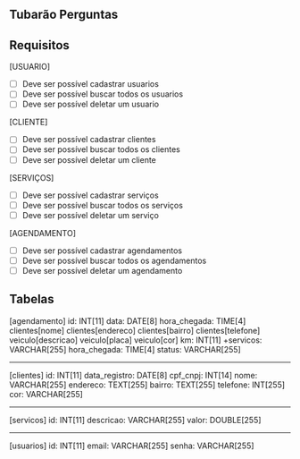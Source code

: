 ## Tubarão Perguntas

## Requisitos

[USUARIO]

- [ ] Deve ser possível cadastrar usuarios
- [ ] Deve ser possível buscar todos os usuarios
- [ ] Deve ser possível deletar um usuario

[CLIENTE]

- [ ] Deve ser possível cadastrar clientes
- [ ] Deve ser possível buscar todos os clientes
- [ ] Deve ser possível deletar um cliente

[SERVIÇOS]

- [ ] Deve ser possível cadastrar serviços
- [ ] Deve ser possível buscar todos os serviços
- [ ] Deve ser possível deletar um serviço

[AGENDAMENTO]

- [ ] Deve ser possível cadastrar agendamentos
- [ ] Deve ser possível buscar todos os agendamentos
- [ ] Deve ser possível deletar um agendamento

## Tabelas

[agendamento]
id: INT[11]
data: DATE[8]
hora_chegada: TIME[4]
clientes[nome]
clientes[endereco]
clientes[bairro]
clientes[telefone]
veiculo[descricao]
veiculo[placa]
veiculo[cor]
km: INT[11]
+servicos: VARCHAR[255]
hora_chegada: TIME[4]
status: VARCHAR[255]

---

[clientes]
id: INT[11]
data_registro: DATE[8]
cpf_cnpj: INT[14]
nome: VARCHAR[255]
endereco: TEXT[255]
bairro: TEXT[255]
telefone: INT[255]
cor: VARCHAR[255]

---

[servicos]
id: INT[11]
descricao: VARCHAR[255]
valor: DOUBLE[255]

---

[usuarios]
id: INT[11]
email: VARCHAR[255]
senha: VARCHAR[255]

